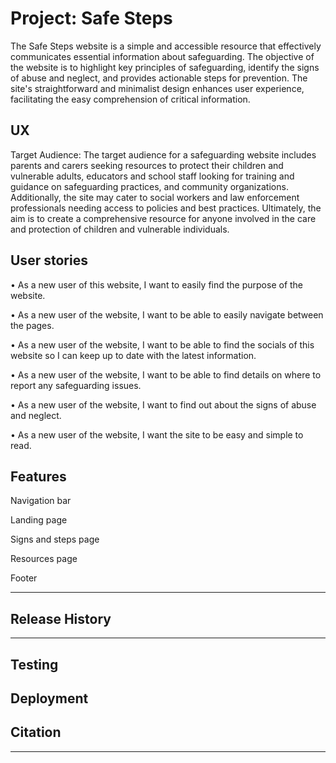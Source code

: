 
<h1>Project: Safe Steps</h1>

The Safe Steps website is a simple and accessible resource that effectively communicates essential information about safeguarding. 
The objective of the website is to highlight key principles of safeguarding, identify the signs of abuse and neglect, and provides actionable steps for prevention. The site's straightforward and minimalist design enhances user experience, facilitating the easy comprehension of critical information.


## UX
Target Audience:
The target audience for a safeguarding website includes parents and carers seeking resources to protect their children and vulnerable adults, educators and school staff looking for training and guidance on safeguarding practices, and community organizations. Additionally, the site may cater to social workers and law enforcement professionals needing access to policies and best practices. Ultimately, the aim is to create a comprehensive resource for anyone involved in the care and protection of children and vulnerable individuals.

## User stories

•	As a new user of this website, I want to easily find the purpose of the website.

•	As a new user of the website, I want to be able to easily navigate between the pages.

•	As a new user of the website, I want to be able to find the socials of this website so I can keep up to date with the latest information.

•	As a new user of the website, I want to be able to find details on where to report any safeguarding issues.

•	As a new user of the website, I want to find out about the signs of abuse and neglect.

•	As a new user of the website, I want the site to be easy and simple to read.

## Features

Navigation bar

Landing page

Signs and steps page

Resources page

Footer



------

## Release History



------

## Testing


## Deployment

## Citation




---


